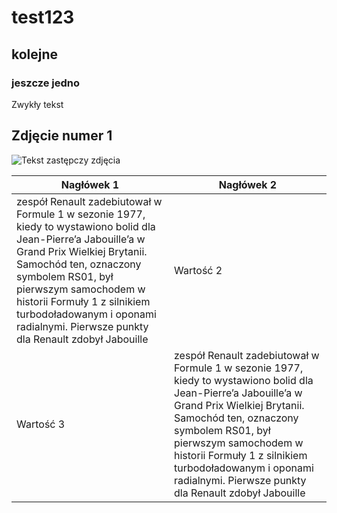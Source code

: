# test123
## kolejne
### jeszcze jedno

Zwykły tekst


## Zdjęcie numer 1
![Tekst zastępczy zdjęcia](https://www.wikipedia.org/portal/wikipedia.org/assets/img/Wikipedia-logo-v2@1.5x.png)

| Nagłówek 1 | Nagłówek 2 |
|------------|------------|
| zespół Renault zadebiutował w Formule 1 w sezonie 1977, kiedy to wystawiono bolid dla Jean-Pierre’a Jabouille’a w Grand Prix Wielkiej Brytanii. Samochód ten, oznaczony symbolem RS01, był pierwszym samochodem w historii Formuły 1 z silnikiem turbodoładowanym i oponami radialnymi. Pierwsze punkty dla Renault zdobył Jabouille  | Wartość 2  |
| Wartość 3  | zespół Renault zadebiutował w Formule 1 w sezonie 1977, kiedy to wystawiono bolid dla Jean-Pierre’a Jabouille’a w Grand Prix Wielkiej Brytanii. Samochód ten, oznaczony symbolem RS01, był pierwszym samochodem w historii Formuły 1 z silnikiem turbodoładowanym i oponami radialnymi. Pierwsze punkty dla Renault zdobył Jabouille |
